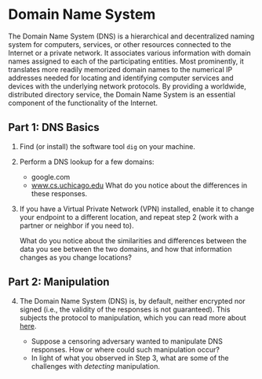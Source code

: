 # Domain Name System

The Domain Name System (DNS) is a hierarchical and decentralized naming system
for computers, services, or other resources connected to the Internet or a
private network. It associates various information with domain names assigned
to each of the participating entities. Most prominently, it translates more
readily memorized domain names to the numerical IP addresses needed for
locating and identifying computer services and devices with the underlying
network protocols. By providing a worldwide, distributed directory service,
the Domain Name System is an essential component of the functionality of the
Internet.

## Part 1: DNS Basics

1. Find (or install) the software tool `dig` on your machine.
2. Perform a DNS lookup for a few domains:
   - google.com
   - www.cs.uchicago.edu
   What do you notice about the differences in these responses.
3. If you have a Virtual Private Network (VPN) installed, enable it to change
   your endpoint to a different location, and repeat step 2 (work with a
   partner or neighbor if you need to).
  
   What do you notice about the similarities and differences between the data
   you see between the two domains, and how that information changes as you
   change locations?
   
   
## Part 2: Manipulation   

4. The Domain Name System (DNS) is, by default, neither encrypted nor signed
   (i.e., the validity of the responses is not guaranteed). This subjects the
   protocol to manipulation, which you can read more about
   [here](https://www.usenix.org/system/files/conference/usenixsecurity17/sec17-pearce.pdf).
   
   - Suppose a censoring adversary wanted to manipulate DNS responses. How or
     where could such manipulation occur?
   - In light of what you observed in Step 3, what are some of the challenges
     with *detecting* manipulation.
   
